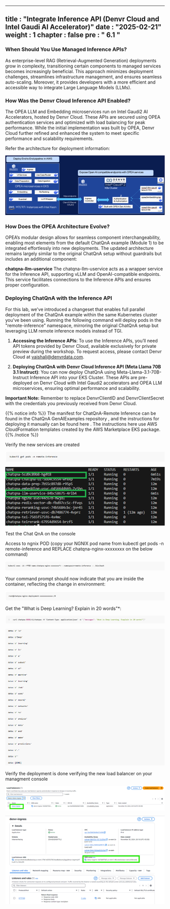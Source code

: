   ---
title : "Integrate Inference API (Denvr Cloud and Intel Gaudi AI Accelerator)"
date : "2025-02-21"
weight : 1
chapter : false
pre : " <b> 6.1 </b> "
---
### When Should You Use Managed Inference APIs?

As enterprise-level RAG (Retrieval-Augmented Generation) deployments grow in complexity, transitioning certain components to managed services becomes increasingly beneficial. This approach minimizes deployment challenges, streamlines infrastructure management, and ensures seamless auto-scaling. Moreover, it provides developers with a more efficient and accessible way to integrate Large Language Models (LLMs).

### How Was the Denvr Cloud Inference API Enabled?

The OPEA LLM and Embedding microservices run on Intel Gaudi2 AI Accelerators, hosted by Denvr Cloud. These APIs are secured using OPEA authentication services and optimized with load balancing for peak performance. While the initial implementation was built by OPEA, Denvr Cloud further refined and enhanced the system to meet specific performance and scalability requirements.

Refer the architecture for deployment information:

![VPC](/images/image101.png)

### How Does the OPEA Architecture Evolve?

OPEA’s modular design allows for seamless component interchangeability, enabling most elements from the default ChatQnA example (Module 1) to be integrated effortlessly into new deployments. The updated architecture remains largely similar to the original ChatQnA setup without guardrails but includes an additional component:

**chatqna-llm-uservice**
The chatqna-llm-uservice acts as a wrapper service for the Inference API, supporting vLLM and OpenAI-compatible endpoints. This service facilitates connections to the Inference APIs and ensures proper configuration.

### Deploying ChatQnA with the Inference API

For this lab, we've introduced a changeset that enables full parallel deployment of the ChatQnA example within the same Kubernetes cluster you've been using. Running the following command will deploy pods in the "remote-inference" namespace, mirroring the original ChatQnA setup but leveraging LLM remote inference models instead of TGI.

1. **Accessing the Inference APIs**: To use the Inference APIs, you’ll need API tokens provided by Denvr Cloud, available exclusively for private preview during the workshop. To request access, please contact Denvr Cloud at vaishali@denvrdata.com.

2. **Deploying ChatQnA with Denvr Cloud Inference API (Meta Llama 70B 3.1 Instruct)**: You can now deploy ChatQnA using Meta-Llama-3.1-70B-Instruct Inference API into your EKS Cluster. These APIs are pre-deployed on Denvr Cloud with Intel Gaudi2 accelerators and OPEA LLM microservices, ensuring optimal performance and scalability.

**Important Note:**
Remember to replace DenvrClientID and DenvrClientSecret with the credentials you previously received from Denvr Cloud.

{{% notice info %}}
The manifest for ChatQnA-Remote Inference can be found in the ChatQnA GenAIExamples repository , and the instructions for deploying it manually can be found here . The instructions here use AWS CloudFormation templates created by the AWS Marketplace EKS package.
{{% /notice %}}

Verify the new services are created

![VPC](/images/image102.png)

![VPC](/images/image103.png)

Test the Chat QnA on the console

Access to ngnix POD (copy your NGNIX pod name from kubectl get pods -n remote-inference and REPLACE chatqna-nginx-xxxxxxxx on the below command)

![VPC](/images/image104.png)

Your command prompt should now indicate that you are inside the container, reflecting the change in environment:

![VPC](/images/image105.png)

Get the "What is Deep Learning? Explain in 20 words"*:

![VPC](/images/image106.png)

![VPC](/images/image107.png)

Verify the deployment is done verifying the new load balancer on your managment console

![VPC](/images/image108.png)

![VPC](/images/image109.png)